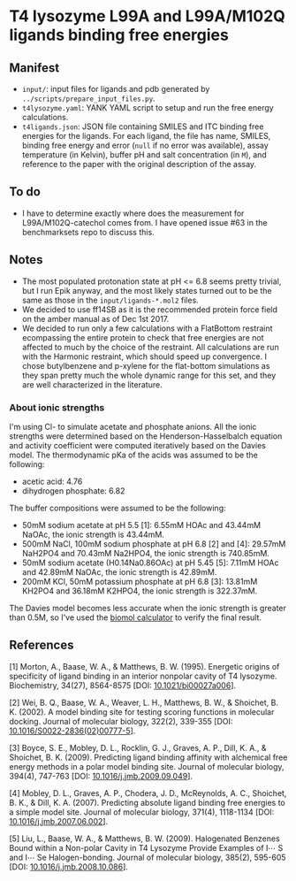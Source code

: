 # T4 lysozyme L99A and L99A/M102Q ligands binding free energies

## Manifest

- `input/`: input files for ligands and pdb generated by `../scripts/prepare_input_files.py`.
- `t4lysozyme.yaml`: YANK YAML script to setup and run the free energy calculations.
- `t4ligands.json`: JSON file containing SMILES and ITC binding free energies for the ligands. For each ligand, the
file has name, SMILES, binding free energy and error (`null` if no error was available), assay temperature (in Kelvin),
buffer pH and salt concentration (in `M`), and reference to the paper with the original description of the assay.

## To do
- I have to determine exactly where does the measurement for L99A/M102Q-catechol comes from. I have opened issue #63 in
the benchmarksets repo to discuss this.

## Notes
- The most populated protonation state at pH <= 6.8 seems pretty trivial, but I run Epik anyway, and the most likely
states turned out to be the same as those in the `input/ligands-*.mol2` files.
- We decided to use ff14SB as it is the recommended protein force field on the amber manual as of Dec 1st 2017.
- We decided to run only a few calculations with a FlatBottom restraint ecompassing the entire protein to check that
free energies are not affected to much by the choice of the restraint. All calculations are run with the Harmonic
restraint, which should speed up convergence. I chose butylbenzene and p-xylene for the flat-bottom simulations as they
span pretty much the whole dynamic range for this set, and they are well characterized in the literature.

### About ionic strengths
I'm using Cl- to simulate acetate and phosphate anions. All the ionic strengths were determined based on the
Henderson-Hasselbalch equation and activity coefficient were computed iteratively based on the Davies model. The
thermodynamic pKa of the acids was assumed to be the following:
- acetic acid: 4.76
- dihydrogen phosphate: 6.82

The buffer compositions were assumed to be the following:
- 50mM sodium acetate at pH 5.5 [1]: 6.55mM HOAc and 43.44mM NaOAc, the ionic strength is 43.44mM.
- 500mM NaCl, 100mM sodium phosphate at pH 6.8 [2] and [4]: 29.57mM NaH2PO4 and 70.43mM Na2HPO4, the ionic strength is 740.85mM.
- 50mM sodium acetate (H0.14Na0.86OAc) at pH 5.45 [5]: 7.11mM HOAc and 42.89mM NaOAc, the ionic strength is 42.89mM.
- 200mM KCl, 50mM potassium phosphate at pH 6.8 [3]: 13.81mM KH2PO4 and 36.18mM K2HPO4, the ionic strength is 322.37mM.

The Davies model becomes less accurate when the ionic strength is greater than 0.5M, so I've used the
[biomol calculator](http://www.biomol.net/en/tools/buffercalculator.htm) to verify the final result.


## References

[1] Morton, A., Baase, W. A., & Matthews, B. W. (1995). Energetic origins of specificity of ligand binding in an
interior nonpolar cavity of T4 lysozyme. Biochemistry, 34(27), 8564-8575 [DOI: [10.1021/bi00027a006](http://dx.doi.org/10.1021/bi00027a006)].

[2] Wei, B. Q., Baase, W. A., Weaver, L. H., Matthews, B. W., & Shoichet, B. K. (2002). A model binding site for
testing scoring functions in molecular docking. Journal of molecular biology, 322(2), 339-355 [DOI: [10.1016/S0022-2836(02)00777-5](http://dx.doi.org/10.1016/S0022-2836(02)00777-5)].

[3] Boyce, S. E., Mobley, D. L., Rocklin, G. J., Graves, A. P., Dill, K. A., & Shoichet, B. K. (2009). Predicting
ligand binding affinity with alchemical free energy methods in a polar model binding site. Journal of molecular
biology, 394(4), 747-763 [DOI: [10.1016/j.jmb.2009.09.049](http://dx.doi.org/10.1016/j.jmb.2009.09.049)].

[4] Mobley, D. L., Graves, A. P., Chodera, J. D., McReynolds, A. C., Shoichet, B. K., & Dill, K. A. (2007). Predicting
absolute ligand binding free energies to a simple model site. Journal of molecular biology, 371(4), 1118-1134
[DOI: [10.1016/j.jmb.2007.06.002](http://dx.doi.org/10.1016/j.jmb.2007.06.002)].

[5] Liu, L., Baase, W. A., & Matthews, B. W. (2009). Halogenated Benzenes Bound within a Non-polar Cavity in T4
Lysozyme Provide Examples of I⋯ S and I⋯ Se Halogen-bonding. Journal of molecular biology, 385(2), 595-605
[DOI: [10.1016/j.jmb.2008.10.086](http://dx.doi.org/10.1016/j.jmb.2008.10.086)].
